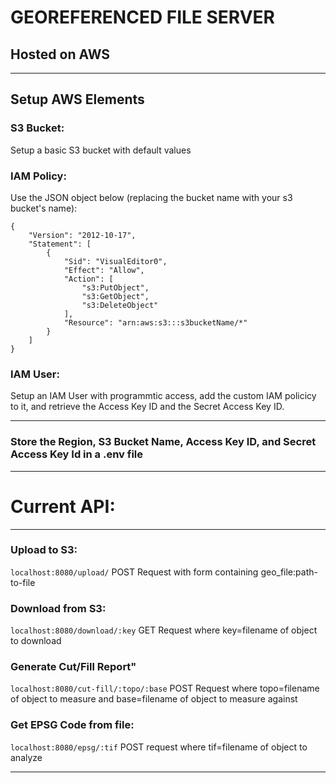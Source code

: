 # GEOREFERENCED FILE SERVER 
## Hosted on AWS

---

## Setup AWS Elements
### S3 Bucket:
Setup a basic S3 bucket with default values
### IAM Policy:
Use the JSON object below (replacing the bucket name with your s3 bucket's name):

```
{
    "Version": "2012-10-17",
    "Statement": [
        {
            "Sid": "VisualEditor0",
            "Effect": "Allow",
            "Action": [
                "s3:PutObject",
                "s3:GetObject",
                "s3:DeleteObject"
            ],
            "Resource": "arn:aws:s3:::s3bucketName/*"
        }
    ]
}
```

### IAM User:
Setup an IAM User with programmtic access, add the custom IAM policicy to it, and retrieve the Access Key ID and the Secret Access Key ID.

---

### Store the Region, S3 Bucket Name, Access Key ID, and Secret Access Key Id in a .env file

---

# Current API:

---

### Upload to S3:
`localhost:8080/upload/`
POST Request with form containing geo_file:path-to-file

### Download from S3:
`localhost:8080/download/:key`
GET Request where key=filename of object to download

### Generate Cut/Fill Report"
`localhost:8080/cut-fill/:topo/:base`
POST Request where topo=filename of object to measure and base=filename of object to measure against

### Get EPSG Code from file:
`localhost:8080/epsg/:tif`
POST request where tif=filename of object to analyze

---